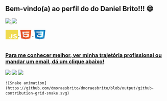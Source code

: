 ## Bem-vindo(a) ao perfil do do Daniel Brito!!! 😁 

<div>
  <a href="https://github.com/dmoraesbrito">
  <img height="180em" src="https://github-readme-stats.vercel.app/api?username=dmoraesbrito&show_icons=true&theme=tokyonight&include_all_commits=true&count_private=true"/> 
  <img height="180em" src="https://github-readme-stats.vercel.app/api/top-langs/?username=dmoraesbrito&layout=compact&langs_count=6&theme=tokyonight"/>
</div>
<div style="display: inline_block"><br>
  <img align="center" alt="Js" height="30" width="40" src="https://raw.githubusercontent.com/devicons/devicon/master/icons/javascript/javascript-plain.svg">
  <img align="center" alt="HTML" height="30" width="40" src="https://raw.githubusercontent.com/devicons/devicon/master/icons/html5/html5-original.svg"> 
  <img align="center" alt="CSS" height="30" width="40" src="https://raw.githubusercontent.com/devicons/devicon/master/icons/css3/css3-original.svg">
</div> 
  
  <br> 
  
  ### Para me conhecer melhor, ver minha trajetória profissional ou mandar um email, dá um clique abaixo!
  
  <div> 
    <a href="https://instagram.com/dmoraesbrito" target="_blank"><img src="https://img.shields.io/badge/-Instagram-%23E4405F?style=for-the-badge&logo=instagram&logoColor=white" target="_blank"></a> 
    <a href = "mailto:dmoraesbrito@gmail.com"><img src="https://img.shields.io/badge/-Gmail-%23333?style=for-the-badge&logo=gmail&logoColor=white" target="_blank"></a> 
    <a href="https://www.linkedin.com/in/dmoraesbrito" target="_blank"><img src="https://img.shields.io/badge/-LinkedIn-%230077B5?style=for-the-badge&logo=linkedin&logoColor=white" target="_blank"></a> 
    
    ![Snake animation](https://github.com/dmoraesbrito/dmoraesbrito/blob/output/github-contribution-grid-snake.svg) 
  
  </div>
